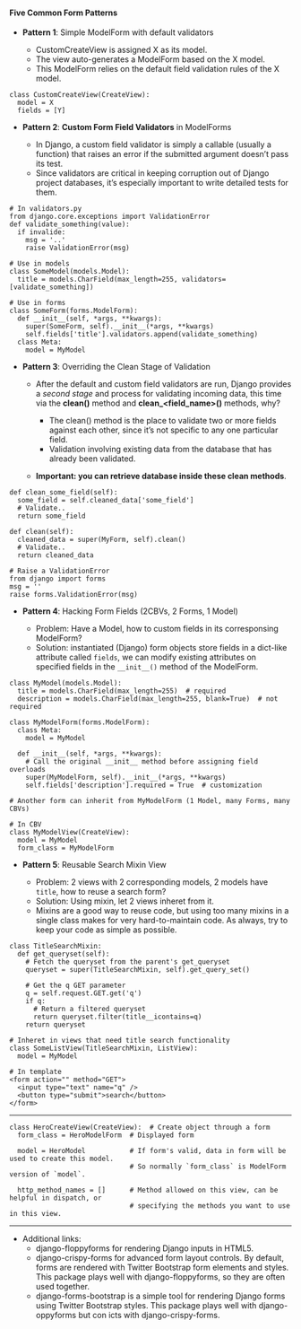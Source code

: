 #### Five Common Form Patterns

- **Pattern 1**: Simple ModelForm with default validators

  - CustomCreateView is assigned X as its model.
  - The view auto-generates a ModelForm based on the X model.
  - This ModelForm relies on the default field validation rules of the X model.
  
```
class CustomCreateView(CreateView):
  model = X
  fields = [Y]
```
  
- **Pattern 2**: **Custom Form Field Validators** in ModelForms

  - In Django, a custom field validator is simply a callable (usually a function) that raises an error if the submitted argument doesn’t pass its test.
  - Since validators are critical in keeping corruption out of Django project databases, it’s especially important to write detailed tests for them.

```
# In validators.py
from django.core.exceptions import ValidationError
def validate_something(value):
  if invalide:
    msg = '..'
    raise ValidationError(msg)
    
# Use in models
class SomeModel(models.Model):
  title = models.CharField(max_length=255, validators=[validate_something])
  
# Use in forms
class SomeForm(forms.ModelForm):
  def __init__(self, *args, **kwargs):
    super(SomeForm, self).__init__(*args, **kwargs)
    self.fields['title'].validators.append(validate_something)
  class Meta:
    model = MyModel
```

- **Pattern 3**: Overriding the Clean Stage of Validation

  - After the default and custom field validators are run, Django provides a _second stage_ and process for validating incoming data, this time via the **clean()** method and **clean_<field_name>()** methods, why?
    - The clean() method is the place to validate two or more fields against each other, since it’s not specific to any one particular field.
    - Validation involving existing data from the database that has already been validated.
    
  - **Important: you can retrieve database inside these clean methods**.
  
```
def clean_some_field(self):
  some_field = self.cleaned_data['some_field']
  # Validate..
  return some_field
  
def clean(self):
  cleaned_data = super(MyForm, self).clean()
  # Validate..
  return cleaned_data
  
# Raise a ValidationError
from django import forms
msg = ''
raise forms.ValidationError(msg)
```

- **Pattern 4**: Hacking Form Fields (2CBVs, 2 Forms, 1 Model)
  
  - Problem: Have a Model, how to custom fields in its corresponsing ModelForm?
  - Solution: instantiated (Django) form objects store fields in a dict-like attribute called `fields`, we can modify existing attributes on specified fields in the `__init__()` method of the ModelForm.

```
class MyModel(models.Model):
  title = models.CharField(max_length=255)  # required
  description = models.CharField(max_length=255, blank=True)  # not required
  
class MyModelForm(forms.ModelForm):
  class Meta:
    model = MyModel
    
  def __init__(self, *args, **kwargs):
    # Call the original __init__ method before assigning field overloads
    super(MyModelForm, self).__init__(*args, **kwargs)
    self.fields['description'].required = True  # customization

# Another form can inherit from MyModelForm (1 Model, many Forms, many CBVs)

# In CBV
class MyModelView(CreateView):
  model = MyModel
  form_class = MyModelForm
```
  
- **Pattern 5**: Reusable Search Mixin View

  - Problem: 2 views with 2 corresponding models, 2 models have `title`, how to reuse a search form?
  - Solution: Using mixin, let 2 views inheret from it.
  - Mixins are a good way to reuse code, but using too many mixins in a single class makes for very hard-to-maintain code. As always, try to keep your code as simple as possible.
  
```
class TitleSearchMixin:
  def get_queryset(self):
    # Fetch the queryset from the parent's get_queryset
    queryset = super(TitleSearchMixin, self).get_query_set()
    
    # Get the q GET parameter
    q = self.request.GET.get('q')
    if q:
      # Return a filtered queryset
      return queryset.filter(title__icontains=q)
    return queryset
    
# Inheret in views that need title search functionality
class SomeListView(TitleSearchMixin, ListView):
  model = MyModel
  
# In template
<form action="" method="GET">
  <input type="text" name="q" />
  <button type="submit">search</button>
</form>
```

---

```
class HeroCreateView(CreateView):  # Create object through a form
  form_class = HeroModelForm  # Displayed form
  
  model = HeroModel           # If form's valid, data in form will be used to create this model.
                              # So normally `form_class` is ModelForm version of `model`.
                              
  http_method_names = []      # Method allowed on this view, can be helpful in dispatch, or
                              # specifying the methods you want to use in this view.
```
                              
---

- Additional links:
  - django-floppyforms for rendering Django inputs in HTML5.
  - django-crispy-forms for advanced form layout controls. By default, forms are rendered with Twitter Bootstrap form elements and styles. This package plays well with django-floppyforms, so they are often used together.
  - django-forms-bootstrap is a simple tool for rendering Django forms using Twitter Bootstrap styles. This package plays well with django- oppyforms but con icts with django-crispy-forms.

